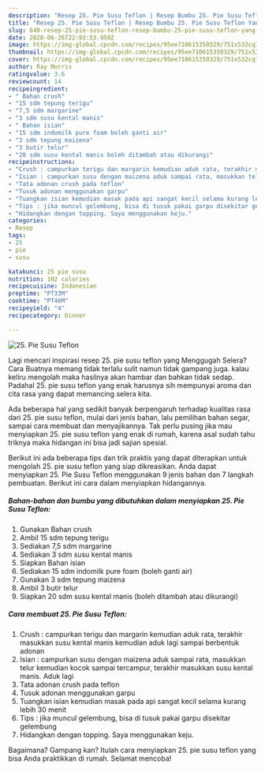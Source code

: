 ```yaml
---
description: "Resep 25. Pie Susu Teflon | Resep Bumbu 25. Pie Susu Teflon Yang Bikin Ngiler"
title: "Resep 25. Pie Susu Teflon | Resep Bumbu 25. Pie Susu Teflon Yang Bikin Ngiler"
slug: 640-resep-25-pie-susu-teflon-resep-bumbu-25-pie-susu-teflon-yang-bikin-ngiler
date: 2020-06-26T22:03:53.950Z
image: https://img-global.cpcdn.com/recipes/95ee710615350329/751x532cq70/25-pie-susu-teflon-foto-resep-utama.jpg
thumbnail: https://img-global.cpcdn.com/recipes/95ee710615350329/751x532cq70/25-pie-susu-teflon-foto-resep-utama.jpg
cover: https://img-global.cpcdn.com/recipes/95ee710615350329/751x532cq70/25-pie-susu-teflon-foto-resep-utama.jpg
author: Ray Morris
ratingvalue: 3.6
reviewcount: 14
recipeingredient:
- " Bahan crush"
- "15 sdm tepung terigu"
- "7,5 sdm margarine"
- "3 sdm susu kental manis"
- " Bahan isian"
- "15 sdm indomilk pure foam boleh ganti air"
- "3 sdm tepung maizena"
- "3 butir telur"
- "20 sdm susu kental manis boleh ditambah atau dikurangi"
recipeinstructions:
- "Crush : campurkan terigu dan margarin kemudian aduk rata, terakhir masukkan susu kental manis kemudian aduk lagi sampai berbentuk adonan"
- "Isian : campurkan susu dengan maizena aduk sampai rata, masukkan telur kemudian kocok sampai tercampur, terakhir masukkan susu kental manis. Aduk lagi"
- "Tata adonan crush pada teflon"
- "Tusuk adonan menggunakan garpu"
- "Tuangkan isian kemudian masak pada api sangat kecil selama kurang lebih 30 menit"
- "Tips : jika muncul gelembung, bisa di tusuk pakai garpu disekitar gelembung"
- "Hidangkan dengan topping. Saya menggunakan keju."
categories:
- Resep
tags:
- 25
- pie
- susu

katakunci: 25 pie susu 
nutrition: 102 calories
recipecuisine: Indonesian
preptime: "PT33M"
cooktime: "PT46M"
recipeyield: "4"
recipecategory: Dinner

---
```



![25. Pie Susu Teflon](https://img-global.cpcdn.com/recipes/95ee710615350329/751x532cq70/25-pie-susu-teflon-foto-resep-utama.jpg)

Lagi mencari inspirasi resep 25. pie susu teflon yang Menggugah Selera? Cara Buatnya memang tidak terlalu sulit namun tidak gampang juga. kalau keliru mengolah maka hasilnya akan hambar dan bahkan tidak sedap. Padahal 25. pie susu teflon yang enak harusnya sih mempunyai aroma dan cita rasa yang dapat memancing selera kita.

Ada beberapa hal yang sedikit banyak berpengaruh terhadap kualitas rasa dari 25. pie susu teflon, mulai dari jenis bahan, lalu pemilihan bahan segar, sampai cara membuat dan menyajikannya. Tak perlu pusing jika mau menyiapkan 25. pie susu teflon yang enak di rumah, karena asal sudah tahu triknya maka hidangan ini bisa jadi sajian spesial.




Berikut ini ada beberapa tips dan trik praktis yang dapat diterapkan untuk mengolah 25. pie susu teflon yang siap dikreasikan. Anda dapat menyiapkan 25. Pie Susu Teflon menggunakan 9 jenis bahan dan 7 langkah pembuatan. Berikut ini cara dalam menyiapkan hidangannya.

<!--inarticleads1-->

##### Bahan-bahan dan bumbu yang dibutuhkan dalam menyiapkan 25. Pie Susu Teflon:

1. Gunakan  Bahan crush
1. Ambil 15 sdm tepung terigu
1. Sediakan 7,5 sdm margarine
1. Sediakan 3 sdm susu kental manis
1. Siapkan  Bahan isian
1. Sediakan 15 sdm indomilk pure foam (boleh ganti air)
1. Gunakan 3 sdm tepung maizena
1. Ambil 3 butir telur
1. Siapkan 20 sdm susu kental manis (boleh ditambah atau dikurangi)




<!--inarticleads2-->

##### Cara membuat 25. Pie Susu Teflon:

1. Crush : campurkan terigu dan margarin kemudian aduk rata, terakhir masukkan susu kental manis kemudian aduk lagi sampai berbentuk adonan
1. Isian : campurkan susu dengan maizena aduk sampai rata, masukkan telur kemudian kocok sampai tercampur, terakhir masukkan susu kental manis. Aduk lagi
1. Tata adonan crush pada teflon
1. Tusuk adonan menggunakan garpu
1. Tuangkan isian kemudian masak pada api sangat kecil selama kurang lebih 30 menit
1. Tips : jika muncul gelembung, bisa di tusuk pakai garpu disekitar gelembung
1. Hidangkan dengan topping. Saya menggunakan keju.




Bagaimana? Gampang kan? Itulah cara menyiapkan 25. pie susu teflon yang bisa Anda praktikkan di rumah. Selamat mencoba!
